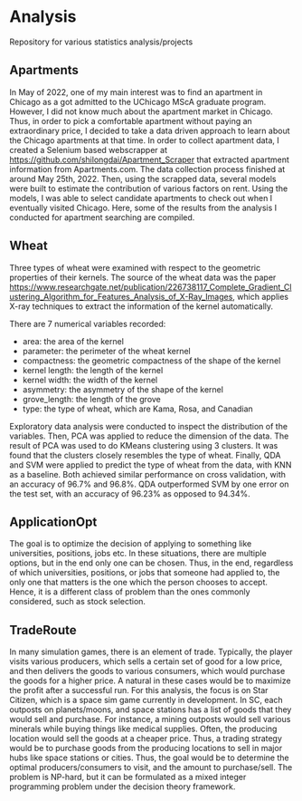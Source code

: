 # Analysis
Repository for various statistics analysis/projects

## Apartments

In May of 2022, one of my main interest was to find an apartment in Chicago as a got admitted to the UChicago MScA graduate program. However, I did not know much about the apartment market in Chicago. Thus, in order to pick a comfortable apartment without paying an extraordinary price, I decided to take a data driven approach to learn about the Chicago apartments at that time. In order to collect apartment data, I created a Selenium based webscrapper at https://github.com/shilongdai/Apartment_Scraper that extracted apartment information from Apartments.com. The data collection process finished at around May 25th, 2022. Then, using the scrapped data, several models were built to estimate the contribution of various factors on rent. Using the models, I was able to select candidate apartments to check out when I eventually visited Chicago. Here, some of the results from the analysis I conducted for apartment searching are compiled.


## Wheat

Three types of wheat were examined with respect to the geometric properties of
their kernels. The source of the wheat data was the paper https://www.researchgate.net/publication/226738117_Complete_Gradient_Clustering_Algorithm_for_Features_Analysis_of_X-Ray_Images, 
which applies X-ray techniques to extract the information of the kernel automatically.

There are 7 numerical variables recorded:

- area: the area of the kernel
- parameter: the perimeter of the wheat kernel
- compactness: the geometric compactness of the shape of the kernel
- kernel length: the length of the kernel
- kernel width: the width of the kernel
- asymmetry: the asymmetry of the shape of the kernel
- grove_length: the length of the grove
- type: the type of wheat, which are Kama, Rosa, and Canadian

Exploratory data analysis were conducted to inspect the distribution of the variables.
Then, PCA was applied to reduce the dimension of the data. The result of PCA was
used to do KMeans clustering using 3 clusters. It was found that the clusters closely 
resembles the type of wheat. Finally, QDA and SVM were applied to predict the type 
of wheat from the data, with KNN as a baseline. Both achieved similar performance 
on cross validation, with an accuracy of 96.7% and 96.8%. QDA outperformed SVM by 
one error on the test set, with an accuracy of 96.23% as opposed to 94.34%.

## ApplicationOpt

The goal is to optimize the decision of applying to something like universities, positions, jobs etc. In these situations, there are multiple options, but in the end only one can be chosen. Thus, in the end, regardless of which universities, positions, or jobs that someone had applied to, the only one that matters is the one which the person chooses to accept. Hence, it is a different class of problem than the ones commonly considered, such as stock selection.

## TradeRoute

In many simulation games, there is an element of trade. Typically, the player visits various producers, which sells a certain set of good for a low price, and then delivers the goods to various consumers, which would purchase the goods for a higher price. A natural in these cases would be to maximize the profit after a successful run. For this analysis, the focus is on Star Citizen, which is a space sim game currently in development. In SC, each outposts on planets/moons, and space stations has a list of goods that they would sell and purchase. For instance, a mining outposts would sell various minerals while buying things like medical supplies. Often, the producing location would sell the goods at a cheaper price. Thus, a trading strategy would be to purchase goods from the producing locations to sell in major hubs like space stations or cities. Thus, the goal would be to determine the optimal producers/consumers to visit, and the amount to purchase/sell. The problem is NP-hard, but it can be formulated as a mixed integer programming problem under the decision theory framework.


